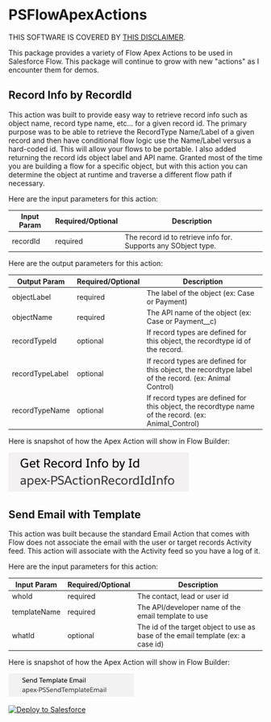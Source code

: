 # PSFlowApexActions
THIS SOFTWARE IS COVERED BY [THIS DISCLAIMER](https://raw.githubusercontent.com/thedges/Disclaimer/master/disclaimer.txt).

This package provides a variety of Flow Apex Actions to be used in Salesforce Flow. This package will continue to grow with new "actions" as I encounter them for demos.

## Record Info by RecordId

This action was built to provide easy way to retrieve record info such as object name, record type name, etc... for a given record id. The primary purpose was to be able to retrieve the RecordType Name/Label of a given record and then have conditional flow logic use the Name/Label versus a hard-coded id. This will allow your flows to be portable. I also added returning the record ids object label and API name. Granted most of the time you are building a flow for a specific object, but with this action you can determine the object at runtime and traverse a different flow path if necessary.

Here are the input parameters for this action:

| Input Param | Required/Optional | Description |
| ----------- | ----------------- | ----------- |
| recordId | required | The record id to retrieve info for. Supports any SObject type. |


Here are the output parameters for this action:

| Output Param | Required/Optional | Description |
| ----------- | ----------------- | ----------- |
| objectLabel | required | The label of the object (ex: Case or Payment)|
| objectName | required | The API name of the object (ex: Case or Payment__c)|
| recordTypeId | optional | If record types are defined for this object, the recordtype id of the record. |
| recordTypeLabel | optional |  If record types are defined for this object, the recordtype label of the record. (ex: Animal Control)|
| recordTypeName | optional |  If record types are defined for this object, the recordtype name of the record. (ex: Animal_Control)|

Here is snapshot of how the Apex Action will show in Flow Builder:

![](https://raw.githubusercontent.com/thedges/PSFlowApexActions/master/PSActionRecordIdInfo.jpg)

## Send Email with Template

This action was built because the standard Email Action that comes with Flow does not associate the email with the user or target records Activity feed. This action will associate with the Activity feed so you have a log of it.

Here are the input parameters for this action:

| Input Param | Required/Optional | Description |
| ----------- | ----------------- | ----------- |
| whoId | required | The contact, lead or user id |
| templateName | required | The API/developer name of the email template to use |
| whatId | optional | The id of the target object to use as base of the email template (ex: a case id) |

Here is snapshot of how the Apex Action will show in Flow Builder:

![](https://raw.githubusercontent.com/thedges/PSFlowApexActions/master/SendTemplateEmail.png)




<a href="https://githubsfdeploy.herokuapp.com">
  <img alt="Deploy to Salesforce"
       src="https://raw.githubusercontent.com/afawcett/githubsfdeploy/master/deploy.png">
</a>
